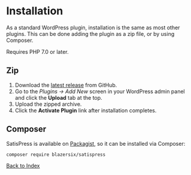 # Installation

As a standard WordPress plugin, installation is the same as most other plugins. This can be done adding the plugin as a zip file, or by using Composer.

Requires PHP 7.0 or later.

## Zip

1. Download the [latest release](https://github.com/blazersix/satispress/archive/master.zip) from GitHub.
2. Go to the _Plugins &rarr; Add New_ screen in your WordPress admin panel and click the __Upload__ tab at the top.
3. Upload the zipped archive.
4. Click the __Activate Plugin__ link after installation completes.

## Composer

SatisPress is available on [Packagist](https://packagist.org/packages/blazersix/satispress), so it can be installed via Composer:

```bash
composer require blazersix/satispress
``` 

[Back to Index](Index.md)
